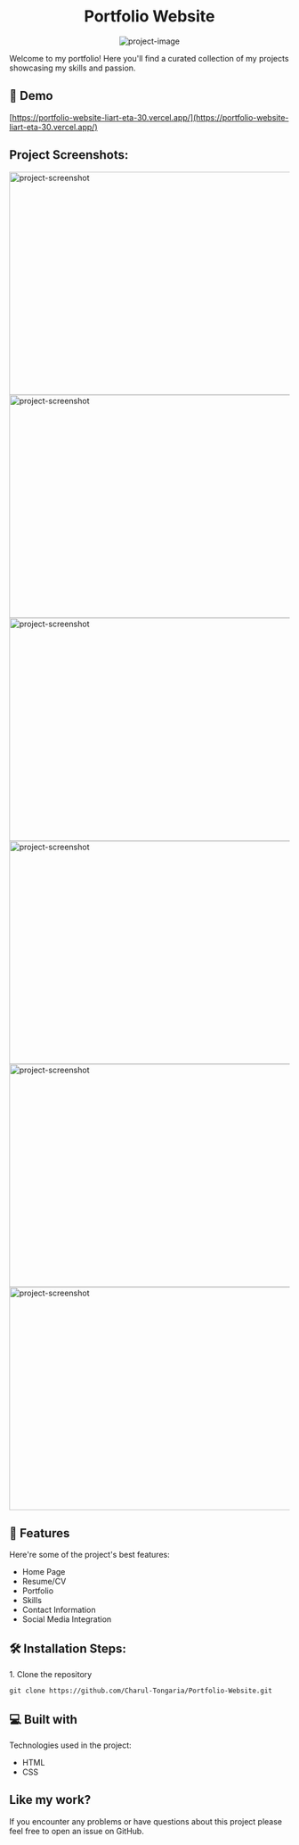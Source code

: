 <h1 align="center" id="title">Portfolio Website</h1>

<p align="center"><img src="https://socialify.git.ci/Charul-Tongaria/Portfolio-Website/image?language=1&amp;owner=1&amp;name=1&amp;stargazers=1&amp;theme=Light" alt="project-image"></p>

<p id="description">Welcome to my portfolio! Here you'll find a curated collection of my projects showcasing my skills and passion.</p>

<h2>🚀 Demo</h2>

[https://portfolio-website-liart-eta-30.vercel.app/](https://portfolio-website-liart-eta-30.vercel.app/)

<h2>Project Screenshots:</h2>

<img src="https://github.com/Charul-Tongaria/Portfolio-Website/assets/109429009/bfa5d7e4-5a71-4518-9f11-07fbc4476019" alt="project-screenshot" width="1000" height="400/">

<img src="https://github.com/Charul-Tongaria/Portfolio-Website/assets/109429009/7796c58e-a841-48bf-b2bc-358d3e1a4b85" alt="project-screenshot" width="1000" height="400/">

<img src="https://github.com/Charul-Tongaria/Portfolio-Website/assets/109429009/5f23c7fd-4c74-43f7-8290-447e87cd6875" alt="project-screenshot" width="1000" height="400/">

<img src="https://github.com/Charul-Tongaria/Portfolio-Website/assets/109429009/d10f64ee-9464-4c29-a683-1c18b265aaef" alt="project-screenshot" width="1000" height="400/">

<img src="https://github.com/Charul-Tongaria/Portfolio-Website/assets/109429009/35681055-b51e-4c8a-84f5-902cdfc67cbe" alt="project-screenshot" width="1000" height="400/">

<img src="https://github.com/Charul-Tongaria/Portfolio-Website/assets/109429009/ff610298-ce2c-4ff6-b326-7a9d91199978" alt="project-screenshot" width="1000" height="400/">

  
  
<h2>🧐 Features</h2>

Here're some of the project's best features:

*   Home Page
*   Resume/CV
*   Portfolio
*   Skills
*   Contact Information
*   Social Media Integration

<h2>🛠️ Installation Steps:</h2>

<p>1. Clone the repository</p>

```
git clone https://github.com/Charul-Tongaria/Portfolio-Website.git
```

  
  
<h2>💻 Built with</h2>

Technologies used in the project:

*   HTML
*   CSS

<h2>Like my work?</h2>

If you encounter any problems or have questions about this project please feel free to open an issue on GitHub.
